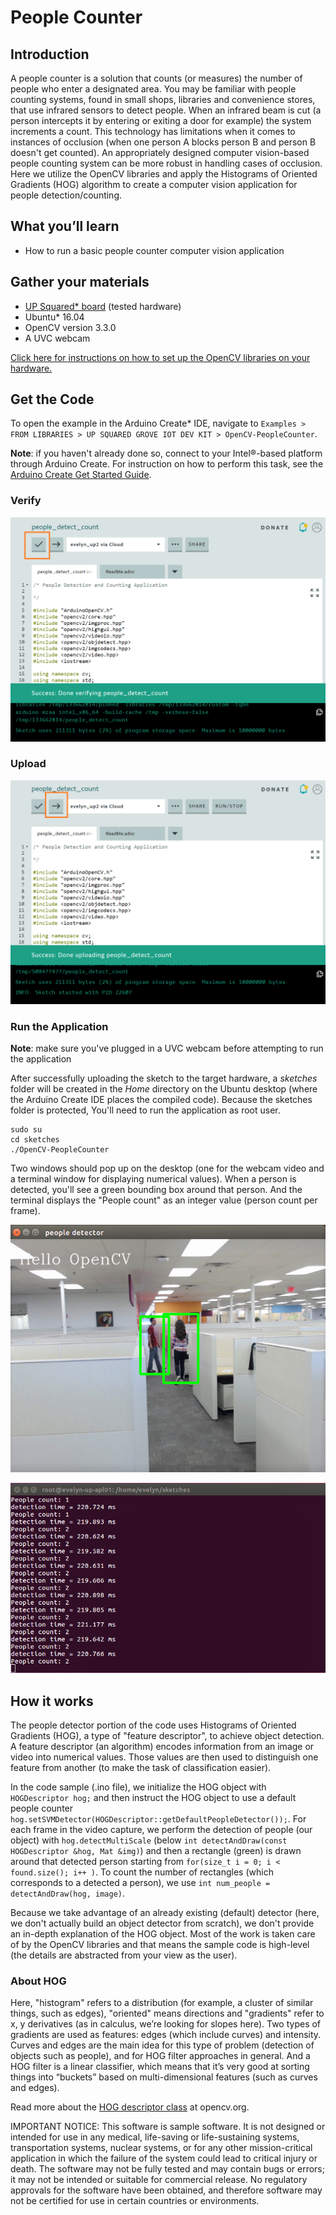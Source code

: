 # People Counter

## Introduction
A people counter is a solution that counts (or measures) the number of people who enter a designated area. You may be familiar with people counting systems, found in small shops, libraries and convenience stores, that use infrared sensors to detect people. When an infrared beam is cut (a person intercepts it by entering or exiting a door for example) the system increments a count. This technology has limitations when it comes to instances of occlusion (when one person A blocks person B and person B doesn't get counted). An appropriately designed computer vision-based people counting system can be more robust in handling cases of occlusion. Here we utilize the OpenCV libraries and apply the Histograms of Oriented Gradients (HOG) algorithm to create a computer vision application for people detection/counting.

## What you’ll learn
* How to run a basic people counter computer vision application

## Gather your materials
  *	[UP Squared\* board](http://www.up-board.org/upsquared/) (tested hardware)
  *	Ubuntu\* 16.04
  * OpenCV version 3.3.0
  *	A UVC webcam

[Click here for instructions on how to set up the OpenCV libraries on your hardware.](https://github.com/intel-iot-devkit/up-squared-grove-IoT-dev-kit-arduino-create/tree/master/examples/OpenCV-Setup)

## Get the Code
To open the example in the Arduino Create\* IDE, navigate to `Examples > FROM LIBRARIES > UP SQUARED GROVE IOT DEV KIT > OpenCV-PeopleCounter`.

**Note**: if you haven't already done so, connect to your Intel®-based platform through Arduino Create. For instruction on how to perform this task, see the [Arduino Create Get Started Guide](https://software.intel.com/en-us/arduino-create-for-intel-based-platforms-getting-started-guide-connect-to-target-platform).

### Verify

![](./../../extras/people-counter/verify.PNG)

### Upload

![](./../../extras/people-counter/upload.PNG)

### Run the Application

**Note**: make sure you've plugged in a UVC webcam before attempting to run the application

After successfully uploading the sketch to the target hardware, a *sketches* folder will be created in the *Home* directory on the Ubuntu desktop (where the Arduino Create IDE places the compiled code). Because the sketches folder is protected, You'll need to run the application as root user.

```
sudo su
cd sketches
./OpenCV-PeopleCounter
```

Two windows should pop up on the desktop (one for the webcam video and a terminal window for displaying numerical values). When a person is detected, you'll see a green bounding box around that person. And the terminal displays the "People count" as an integer value (person count per frame).

![](./../../extras/people-counter/bounding-box-2.png)

![](./../../extras/people-counter/2-count-terminal.png)

## How it works
The people detector portion of the code uses Histograms of Oriented Gradients (HOG), a type of "feature descriptor", to achieve object detection. A feature descriptor (an algorithm) encodes information from an image or video into numerical values. Those values are then used to distinguish one feature from another (to make the task of classification easier). 

In the code sample (.ino file), we initialize the HOG object with `HOGDescriptor hog;` and then instruct the HOG object to use a default people counter `hog.setSVMDetector(HOGDescriptor::getDefaultPeopleDetector());`. For each frame in the video capture, we perform the detection of people (our object) with `hog.detectMultiScale` (below `int detectAndDraw(const HOGDescriptor &hog, Mat &img)`) and then a rectangle (green) is drawn around that detected person starting from `for(size_t i = 0; i < found.size(); i++ )`. To count the number of rectangles (which corresponds to a detected a person), we use `int num_people = detectAndDraw(hog, image)`.

Because we take advantage of an already existing (default) detector (here, we don't actually build an object detector from scratch), we don't provide an in-depth explanation of the HOG object. Most of the work is taken care of by the OpenCV libraries and that means the sample code is high-level (the details are abstracted from your view as the user).

### About HOG
Here, "histogram" refers to a distribution (for example, a cluster of similar things, such as edges), "oriented" means directions and "gradients" refer to x, y derivatives (as in calculus, we’re looking for slopes here). Two types of gradients are used as features: edges (which include curves) and intensity. Curves and edges are the main idea for this type of problem (detection of objects such as people), and for HOG filter approaches in general. And a HOG filter is a linear classifier, which means that it’s very good at sorting things into “buckets” based on multi-dimensional features (such as curves and edges).

Read more about the [HOG descriptor class](https://docs.opencv.org/3.1.0/d5/d33/structcv_1_1HOGDescriptor.html) at opencv.org.

IMPORTANT NOTICE: This software is sample software. It is not designed or intended for use in any medical, life-saving or life-sustaining systems, transportation systems, nuclear systems, or for any other mission-critical application in which the failure of the system could lead to critical injury or death. The software may not be fully tested and may contain bugs or errors; it may not be intended or suitable for commercial release. No regulatory approvals for the software have been obtained, and therefore software may not be certified for use in certain countries or environments.

